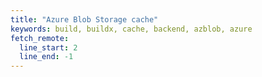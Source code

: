 ```yaml
---
title: "Azure Blob Storage cache"
keywords: build, buildx, cache, backend, azblob, azure
fetch_remote:
  line_start: 2
  line_end: -1
---
```

